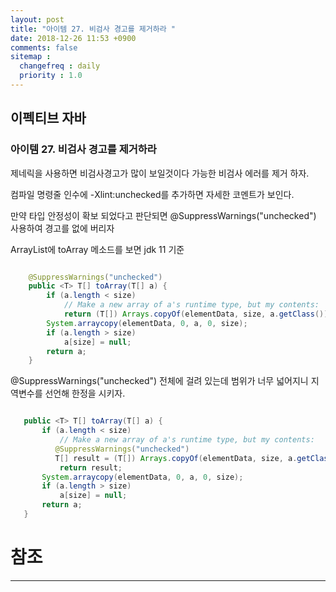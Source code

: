 ```yaml
---
layout: post
title: "아이템 27. 비검사 경고를 제거하라 "
date: 2018-12-26 11:53 +0900
comments: false
sitemap :
  changefreq : daily
  priority : 1.0
---
```

## 이펙티브 자바

### 아이템 27. 비검사 경고를 제거하라 

제네릭을 사용하면 비검사경고가 많이 보일것이다 가능한 비검사 에러를 제거 하자.

컴파일 명령줄 인수에 -Xlint:unchecked를 추가하면 자세한 코멘트가 보인다.

만약 타입 안정성이 확보 되었다고 판단되면 @SuppressWarnings("unchecked") 사용하여 경고를 없에 버리자

ArrayList에 toArray 메소드를 보면 jdk 11 기준

```java

    @SuppressWarnings("unchecked")
    public <T> T[] toArray(T[] a) {
        if (a.length < size)
            // Make a new array of a's runtime type, but my contents:
            return (T[]) Arrays.copyOf(elementData, size, a.getClass());
        System.arraycopy(elementData, 0, a, 0, size);
        if (a.length > size)
            a[size] = null;
        return a;
    }

```

@SuppressWarnings("unchecked") 전체에 걸려 있는데 범위가 너무 넓어지니 지역변수를 선언해 한정을 시키자.
 
 ```java

    public <T> T[] toArray(T[] a) {
        if (a.length < size)
            // Make a new array of a's runtime type, but my contents:
           @SuppressWarnings("unchecked")
           T[] result = (T[]) Arrays.copyOf(elementData, size, a.getClass());
            return result;
        System.arraycopy(elementData, 0, a, 0, size);
        if (a.length > size)
            a[size] = null;
        return a;
    }

```

# 참조
-----

